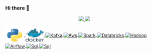 ### Hi there 👋

<div align="center">
  <a href="https://github.com/raul-nemezio">
  <img height="180em" src="https://github-readme-stats.vercel.app/api?username=raul-nemezio&show_icons=true&theme=dark&include_all_commits=true&count_private=true"/>
  <img height="180em" src="https://github-readme-stats.vercel.app/api/top-langs/?username=raul-nemezio&layout=compact&langs_count=7&theme=dark"/>
</div>
  <div style="display: inline_block"><br>
  <img align="center" alt="Python" height="50" width="60" src="https://raw.githubusercontent.com/devicons/devicon/master/icons/python/python-original.svg">
  <img align="center" alt="Docker" height="50" width="60" src="https://raw.githubusercontent.com/devicons/devicon/master/icons/docker/docker-original-wordmark.svg" />
  <img align="center" alt="Kafka" height="70" width="80" src="https://cdn.jsdelivr.net/gh/devicons/devicon/icons/apachekafka/apachekafka-original-wordmark.svg" />
  <img align="center" alt="Aws" height="70" width="80" src="https://cdn.jsdelivr.net/gh/devicons/devicon/icons/amazonwebservices/amazonwebservices-plain-wordmark.svg" />
  <img align="center" alt="Spark" height="60" width="70" src="https://upload.wikimedia.org/wikipedia/commons/f/f3/Apache_Spark_logo.svg" />
  <img align="center" alt="Databricks" height="30" width="40" src="https://www.vectorlogo.zone/logos/databricks/databricks-icon.svg" />
  <img align="center" alt="Hadoop" height="40" width="50" src="https://www.vectorlogo.zone/logos/apache_hadoop/apache_hadoop-icon.svg" />
  <img align="center" alt="Airflow" height="30" width="30" src="https://miro.medium.com/v2/resize:fit:700/0*sesfl3V6mvwVQUb1" />
  <img align="center" alt="Sql" height="35" width="35" src="https://www.svgrepo.com/show/255832/sql.svg" />
  <img align="center" alt="Sql" height="35" width="35" src="https://seeklogo.com/images/D/dbt-logo-500AB0BAA7-seeklogo.com.png" />
  

</div>
